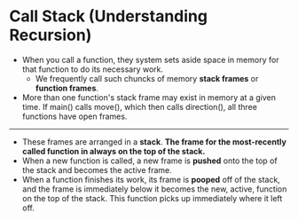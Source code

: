 # Call Stack (Understanding Recursion)
* When you call a function, they system sets aside space in memory for that function to do its necessary work.
    * We frequently call such chuncks of memory **stack frames** or **function frames**.
* More than one function's stack frame may exist in memory at a given time. If main() calls move(), which then calls direction(), all three functions have open frames.
---
* These frames are arranged in a **stack**. **The frame for the most-recently called function in always on the top of the stack.**
* When a new function is called, a new frame is **pushed** onto the top of the stack and becomes the active frame.
* When a function finishes its work, its frame is **pooped** off of the stack, and the frame is immediately below it becomes the new, active, function on the top of the stack. This function picks up immediately where it left off.